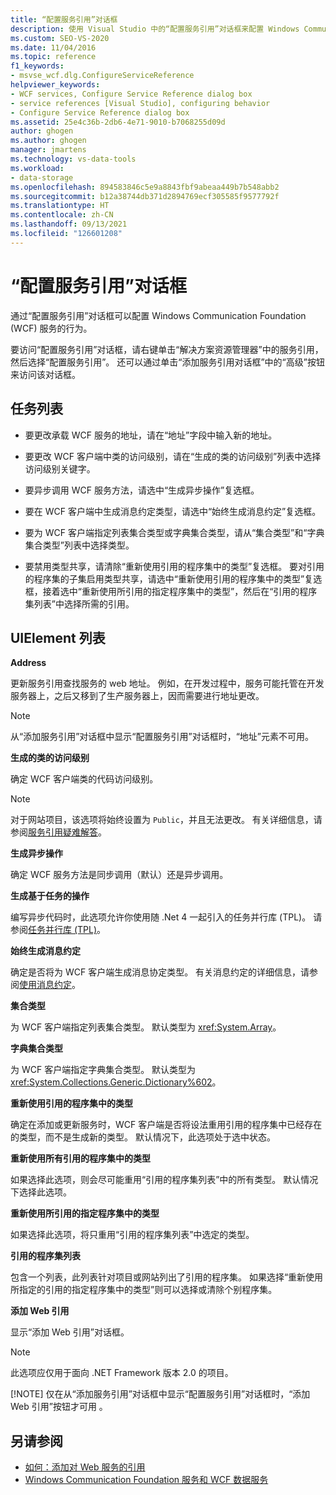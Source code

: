 ```yaml
---
title: “配置服务引用”对话框
description: 使用 Visual Studio 中的“配置服务引用”对话框来配置 Windows Communication Foundation (WCF) 服务的行为。
ms.custom: SEO-VS-2020
ms.date: 11/04/2016
ms.topic: reference
f1_keywords:
- msvse_wcf.dlg.ConfigureServiceReference
helpviewer_keywords:
- WCF services, Configure Service Reference dialog box
- service references [Visual Studio], configuring behavior
- Configure Service Reference dialog box
ms.assetid: 25e4c36b-2db6-4e71-9010-b7068255d09d
author: ghogen
ms.author: ghogen
manager: jmartens
ms.technology: vs-data-tools
ms.workload:
- data-storage
ms.openlocfilehash: 894583846c5e9a8843fbf9abeaa449b7b548abb2
ms.sourcegitcommit: b12a38744db371d2894769ecf305585f9577792f
ms.translationtype: HT
ms.contentlocale: zh-CN
ms.lasthandoff: 09/13/2021
ms.locfileid: "126601208"
---
```

# <a name="configure-service-reference-dialog-box"></a>“配置服务引用”对话框

通过“配置服务引用”对话框可以配置 Windows Communication Foundation (WCF) 服务的行为。

要访问“配置服务引用”对话框，请右键单击“解决方案资源管理器”中的服务引用，然后选择“配置服务引用”。 还可以通过单击“添加服务引用对话框”中的“高级”按钮来访问该对话框。

## <a name="task-list"></a>任务列表

- 要更改承载 WCF 服务的地址，请在“地址”字段中输入新的地址。

- 要更改 WCF 客户端中类的访问级别，请在“生成的类的访问级别”列表中选择访问级别关键字。

- 要异步调用 WCF 服务方法，请选中“生成异步操作”复选框。

- 要在 WCF 客户端中生成消息约定类型，请选中“始终生成消息约定”复选框。

- 要为 WCF 客户端指定列表集合类型或字典集合类型，请从“集合类型”和“字典集合类型”列表中选择类型。

- 要禁用类型共享，请清除“重新使用引用的程序集中的类型”复选框。 要对引用的程序集的子集启用类型共享，请选中“重新使用引用的程序集中的类型”复选框，接着选中“重新使用所引用的指定程序集中的类型”，然后在“引用的程序集列表”中选择所需的引用。

## <a name="uielement-list"></a>UIElement 列表

**Address**

更新服务引用查找服务的 web 地址。 例如，在开发过程中，服务可能托管在开发服务器上，之后又移到了生产服务器上，因而需要进行地址更改。

> [!NOTE]
> 从“添加服务引用”对话框中显示“配置服务引用”对话框时，“地址”元素不可用。

**生成的类的访问级别**

确定 WCF 客户端类的代码访问级别。

> [!NOTE]
> 对于网站项目，该选项将始终设置为 `Public`，并且无法更改。 有关详细信息，请参阅[服务引用疑难解答](../data-tools/troubleshooting-service-references.md)。

**生成异步操作**

确定 WCF 服务方法是同步调用（默认）还是异步调用。

**生成基于任务的操作**

编写异步代码时，此选项允许你使用随 .Net 4 一起引入的任务并行库 (TPL)。 请参阅[任务并行库 (TPL)](/dotnet/standard/parallel-programming/task-parallel-library-tpl)。

**始终生成消息约定**

确定是否将为 WCF 客户端生成消息协定类型。 有关消息约定的详细信息，请参阅[使用消息约定](/dotnet/framework/wcf/feature-details/using-message-contracts)。

**集合类型**

为 WCF 客户端指定列表集合类型。 默认类型为 <xref:System.Array>。

**字典集合类型**

为 WCF 客户端指定字典集合类型。 默认类型为 <xref:System.Collections.Generic.Dictionary%602>。

**重新使用引用的程序集中的类型**

确定在添加或更新服务时，WCF 客户端是否将设法重用引用的程序集中已经存在的类型，而不是生成新的类型。 默认情况下，此选项处于选中状态。

**重新使用所有引用的程序集中的类型**

如果选择此选项，则会尽可能重用“引用的程序集列表”中的所有类型。 默认情况下选择此选项。

**重新使用所引用的指定程序集中的类型**

如果选择此选项，将只重用“引用的程序集列表”中选定的类型。

**引用的程序集列表**

包含一个列表，此列表针对项目或网站列出了引用的程序集。 如果选择“重新使用所指定的引用的指定程序集中的类型”则可以选择或清除个别程序集。

**添加 Web 引用**

显示“添加 Web 引用”对话框。

> [!NOTE]
> 此选项应仅用于面向 .NET Framework 版本 2.0 的项目。
>
> [!NOTE]
> 仅在从“添加服务引用”对话框中显示“配置服务引用”对话框时，“添加 Web 引用”按钮才可用  。

## <a name="see-also"></a>另请参阅

- [如何：添加对 Web 服务的引用](how-to-add-update-or-remove-a-wcf-data-service-reference.md)
- [Windows Communication Foundation 服务和 WCF 数据服务](../data-tools/configure-service-reference-dialog-box.md)
